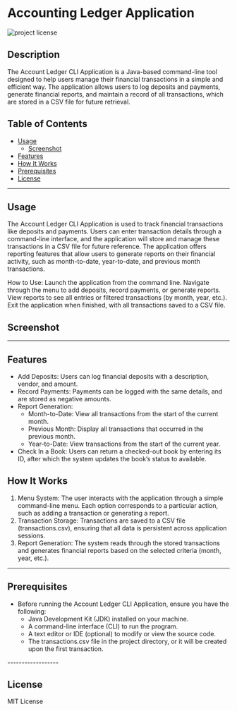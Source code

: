 # Accounting Ledger Application

![project license](https://img.shields.io/badge/license-MIT-blue.svg)

## Description
The Account Ledger CLI Application is a Java-based command-line tool designed to help users manage their financial transactions in a simple and efficient way. The application allows users to log deposits and payments, generate financial reports, and maintain a record of all transactions, which are stored in a CSV file for future retrieval.




## Table of Contents

- [Usage](#usage)
    - [Screenshot](#screenshot)
- [Features](#features)
- [How It Works](#How-It-Works)
- [Prerequisites](#prerequisites)
- [License](#license)

------------------

## Usage
The Account Ledger CLI Application is used to track financial transactions like deposits and payments. Users can enter transaction details through a command-line interface, and the application will store and manage these transactions in a CSV file for future reference. The application offers reporting features that allow users to generate reports on their financial activity, such as month-to-date, year-to-date, and previous month transactions.

How to Use:
Launch the application from the command line.
Navigate through the menu to add deposits, record payments, or generate reports.
View reports to see all entries or filtered transactions (by month, year, etc.).
Exit the application when finished, with all transactions saved to a CSV file.
## Screenshot




------------------

## Features
<ul>
<li> Add Deposits: Users can log financial deposits with a description, vendor, and amount.
<li> Record Payments: Payments can be logged with the same details, and are stored as negative amounts.
<li> Report Generation:
  <ul> 
<li> Month-to-Date: View all transactions from the start of the current month.</li>
<li> Previous Month: Display all transactions that occurred in the previous month.</li>
<li> Year-to-Date: View transactions from the start of the current year.</li>
  </ul>
<li> Check In a Book: Users can return a checked-out book by entering its ID, after which the system updates the book’s status to available.
</ul>

## How It Works

1. Menu System: The user interacts with the application through a simple command-line menu. Each option corresponds to a particular action, such as adding a transaction or generating a report.
2. Transaction Storage: Transactions are saved to a CSV file (transactions.csv), ensuring that all data is persistent across application sessions.
3. Report Generation: The system reads through the stored transactions and generates financial reports based on the selected criteria (month, year, etc.).

------------------

## Prerequisites
<ul>
<li> Before running the Account Ledger CLI Application, ensure you have the following:
<ul>
<li>Java Development Kit (JDK) installed on your machine.</li>
<li>A command-line interface (CLI) to run the program.</li>
<li> A text editor or IDE (optional) to modify or view the source code.</li>
<li>The transactions.csv file in the project directory, or it will be created upon the first transaction.</li>
</ul>
</ul>
------------------


## License
MIT License
